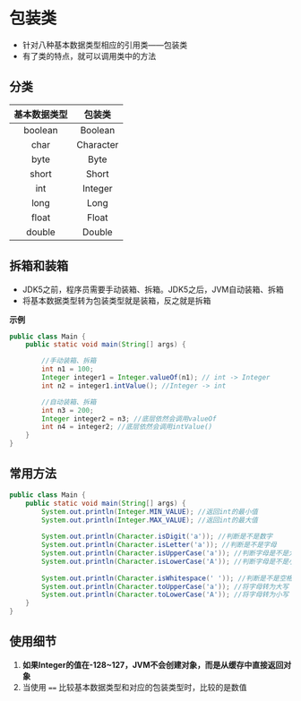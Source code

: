 # 包装类

-   针对八种基本数据类型相应的引用类——包装类
-   有了类的特点，就可以调用类中的方法

## 分类

| 基本数据类型 |  包装类   |
| :----------: | :-------: |
|   boolean    |  Boolean  |
|     char     | Character |
|     byte     |   Byte    |
|    short     |   Short   |
|     int      |  Integer  |
|     long     |   Long    |
|    float     |   Float   |
|    double    |  Double   |

## 拆箱和装箱

-   JDK5之前，程序员需要手动装箱、拆箱。JDK5之后，JVM自动装箱、拆箱
-   将基本数据类型转为包装类型就是装箱，反之就是拆箱

**示例**

```Java
public class Main {
    public static void main(String[] args) {

        //手动装箱、拆箱
        int n1 = 100;
        Integer integer1 = Integer.valueOf(n1); // int -> Integer
        int n2 = integer1.intValue(); //Integer -> int

        //自动装箱、拆箱
        int n3 = 200;
        Integer integer2 = n3; //底层依然会调用valueOf
        int n4 = integer2; //底层依然会调用intValue()
    }
}
```

## 常用方法

```Java
public class Main {
    public static void main(String[] args) {
        System.out.println(Integer.MIN_VALUE); //返回int的最小值
        System.out.println(Integer.MAX_VALUE); //返回int的最大值
    	
        System.out.println(Character.isDigit('a')); //判断是不是数字
        System.out.println(Character.isLetter('a')); //判断是不是字母
        System.out.println(Character.isUpperCase('a')); //判断字母是不是大写
        System.out.println(Character.isLowerCase('A')); //判断字母是不是小写
            
        System.out.println(Character.isWhitespace(' ')); //判断是不是空格
        System.out.println(Character.toUpperCase('a')); //将字母转为大写
        System.out.println(Character.toLowerCase('A')); //将字母转为小写
    }
}
```

## 使用细节

1.   **如果Integer的值在-128~127，JVM不会创建对象，而是从缓存中直接返回对象**
2.   当使用 `==` 比较基本数据类型和对应的包装类型时，比较的是数值

